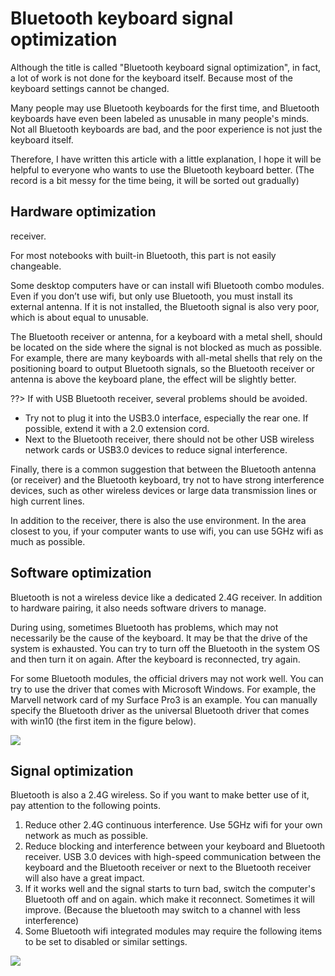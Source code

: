 # Bluetooth keyboard signal optimization

Although the title is called "Bluetooth keyboard signal optimization", in fact, a lot of work is not done for the keyboard itself. Because most of the keyboard settings cannot be changed.

Many people may use Bluetooth keyboards for the first time, and Bluetooth keyboards have even been labeled as unusable in many people's minds. Not all Bluetooth keyboards are bad, and the poor experience is not just the keyboard itself.

Therefore, I have written this article with a little explanation, I hope it will be helpful to everyone who wants to use the Bluetooth keyboard better. (The record is a bit messy for the time being, it will be sorted out gradually)


## Hardware optimization

receiver.

For most notebooks with built-in Bluetooth, this part is not easily changeable.

Some desktop computers have or can install wifi Bluetooth combo modules. Even if you don’t use wifi, but only use Bluetooth, you must install its external antenna. If it is not installed, the Bluetooth signal is also very poor, which is about equal to unusable.

The Bluetooth receiver or antenna, for a keyboard with a metal shell, should be located on the side where the signal is not blocked as much as possible. For example, there are many keyboards with all-metal shells that rely on the positioning board to output Bluetooth signals, so the Bluetooth receiver or antenna is above the keyboard plane, the effect will be slightly better.

??> If with USB Bluetooth receiver, several problems should be avoided.
  - Try not to plug it into the USB3.0 interface, especially the rear one. If possible, extend it with a 2.0 extension cord.
  - Next to the Bluetooth receiver, there should not be other USB wireless network cards or USB3.0 devices to reduce signal interference.

Finally, there is a common suggestion that between the Bluetooth antenna (or receiver) and the Bluetooth keyboard, try not to have strong interference devices, such as other wireless devices or large data transmission lines or high current lines.

In addition to the receiver, there is also the use environment. In the area closest to you, if your computer wants to use wifi, you can use 5GHz wifi as much as possible.


## Software optimization

Bluetooth is not a wireless device like a dedicated 2.4G receiver. In addition to hardware pairing, it also needs software drivers to manage.

During using, sometimes Bluetooth has problems, which may not necessarily be the cause of the keyboard. It may be that the drive of the system is exhausted. You can try to turn off the Bluetooth in the system OS and then turn it on again. After the keyboard is reconnected, try again.

For some Bluetooth modules, the official drivers may not work well. You can try to use the driver that comes with Microsoft Windows. For example, the Marvell network card of my Surface Pro3 is an example. You can manually specify the Bluetooth driver as the universal Bluetooth driver that comes with win10 (the first item in the figure below).

![](/assets/marvellbluetooth.png?70%)


## Signal optimization

Bluetooth is also a 2.4G wireless. So if you want to make better use of it, pay attention to the following points.
  1. Reduce other 2.4G continuous interference. Use 5GHz wifi for your own network as much as possible.
  2. Reduce blocking and interference between your keyboard and Bluetooth receiver. USB 3.0 devices with high-speed communication between the keyboard and the Bluetooth receiver or next to the Bluetooth receiver will also have a great impact.
  3. If it works well and the signal starts to turn bad, switch the computer's Bluetooth off and on again. which make it reconnect. Sometimes it will improve. (Because the bluetooth may switch to a channel with less interference)
  4. Some Bluetooth wifi integrated modules may require the following items to be set to disabled or similar settings.

![](/assets/ble_series_01.png?50%)

